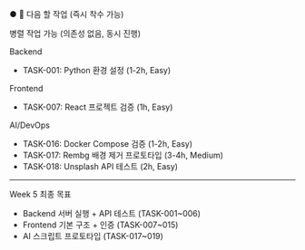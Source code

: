 ● 🎯 다음 할 작업 (즉시 착수 가능)

  병렬 작업 가능 (의존성 없음, 동시 진행)

  Backend
  - TASK-001: Python 환경 설정 (1-2h, Easy)

  Frontend
  - TASK-007: React 프로젝트 검증 (1h, Easy)

  AI/DevOps
  - TASK-016: Docker Compose 검증 (1-2h, Easy)
  - TASK-017: Rembg 배경 제거 프로토타입 (3-4h, Medium)
  - TASK-018: Unsplash API 테스트 (2h, Easy)

  ---
  Week 5 최종 목표

  - Backend 서버 실행 + API 테스트 (TASK-001~006)
  - Frontend 기본 구조 + 인증 (TASK-007~015)
  - AI 스크립트 프로토타입 (TASK-017~019)